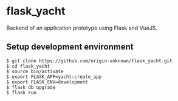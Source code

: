 # flask_yacht
Backend of an application prototype using Flask and VueJS.


## Setup development environment

```
$ git clone https://github.com/origin-unknown/flask_yacht.git
$ cd flask_yacht
$ source bin/activate
$ export FLASK_APP=yacht:create_app
$ export FLASK_ENV=development
$ flask db upgrade
$ flask run
```
